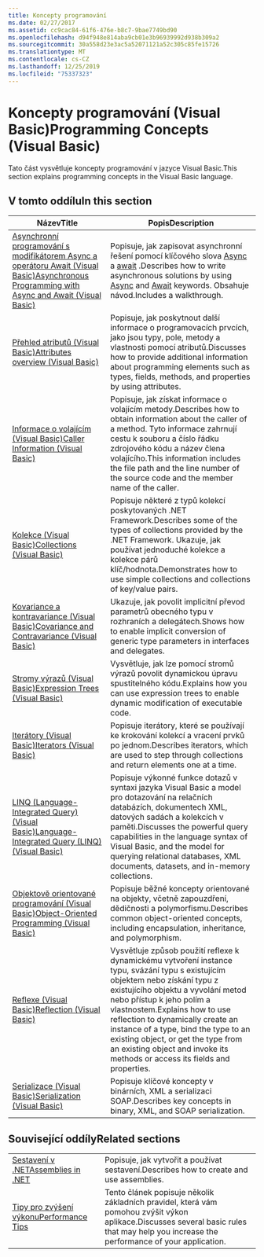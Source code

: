 ```yaml
---
title: Koncepty programování
ms.date: 02/27/2017
ms.assetid: cc9cac84-61f6-476e-b8c7-9bae7749bd90
ms.openlocfilehash: d94f948e814aba9cb01e3b96939992d938b309a2
ms.sourcegitcommit: 30a558d23e3ac5a52071121a52c305c85fe15726
ms.translationtype: MT
ms.contentlocale: cs-CZ
ms.lasthandoff: 12/25/2019
ms.locfileid: "75337323"
---
```

# <a name="programming-concepts-visual-basic"></a><span data-ttu-id="ece54-102">Koncepty programování (Visual Basic)</span><span class="sxs-lookup"><span data-stu-id="ece54-102">Programming Concepts (Visual Basic)</span></span>

<span data-ttu-id="ece54-103">Tato část vysvětluje koncepty programování v jazyce Visual Basic.</span><span class="sxs-lookup"><span data-stu-id="ece54-103">This section explains programming concepts in the Visual Basic language.</span></span>

## <a name="in-this-section"></a><span data-ttu-id="ece54-104">V tomto oddílu</span><span class="sxs-lookup"><span data-stu-id="ece54-104">In this section</span></span>

|<span data-ttu-id="ece54-105">Název</span><span class="sxs-lookup"><span data-stu-id="ece54-105">Title</span></span>|<span data-ttu-id="ece54-106">Popis</span><span class="sxs-lookup"><span data-stu-id="ece54-106">Description</span></span>|
|-----------|-----------------|
|[<span data-ttu-id="ece54-107">Asynchronní programování s modifikátorem Async a operátoru Await (Visual Basic)</span><span class="sxs-lookup"><span data-stu-id="ece54-107">Asynchronous Programming with Async and Await (Visual Basic)</span></span>](../../../visual-basic/programming-guide/concepts/async/index.md)|<span data-ttu-id="ece54-108">Popisuje, jak zapisovat asynchronní řešení pomocí klíčového slova [Async](../../../visual-basic/language-reference/modifiers/async.md) a [await](../../../visual-basic/language-reference/operators/await-operator.md) .</span><span class="sxs-lookup"><span data-stu-id="ece54-108">Describes how to write asynchronous solutions by using [Async](../../../visual-basic/language-reference/modifiers/async.md) and [Await](../../../visual-basic/language-reference/operators/await-operator.md) keywords.</span></span> <span data-ttu-id="ece54-109">Obsahuje návod.</span><span class="sxs-lookup"><span data-stu-id="ece54-109">Includes a walkthrough.</span></span>|
|[<span data-ttu-id="ece54-110">Přehled atributů (Visual Basic)</span><span class="sxs-lookup"><span data-stu-id="ece54-110">Attributes overview (Visual Basic)</span></span>](../../../visual-basic/programming-guide/concepts/attributes/index.md)|<span data-ttu-id="ece54-111">Popisuje, jak poskytnout další informace o programovacích prvcích, jako jsou typy, pole, metody a vlastnosti pomocí atributů.</span><span class="sxs-lookup"><span data-stu-id="ece54-111">Discusses how to provide additional information about programming elements such as types, fields, methods, and properties by using attributes.</span></span>|
|[<span data-ttu-id="ece54-112">Informace o volajícím (Visual Basic)</span><span class="sxs-lookup"><span data-stu-id="ece54-112">Caller Information (Visual Basic)</span></span>](../../../visual-basic/programming-guide/concepts/caller-information.md)|<span data-ttu-id="ece54-113">Popisuje, jak získat informace o volajícím metody.</span><span class="sxs-lookup"><span data-stu-id="ece54-113">Describes how to obtain information about the caller of a method.</span></span> <span data-ttu-id="ece54-114">Tyto informace zahrnují cestu k souboru a číslo řádku zdrojového kódu a název člena volajícího.</span><span class="sxs-lookup"><span data-stu-id="ece54-114">This information includes the file path and the line number of the source code and the member name of the caller.</span></span>|
|[<span data-ttu-id="ece54-115">Kolekce (Visual Basic)</span><span class="sxs-lookup"><span data-stu-id="ece54-115">Collections (Visual Basic)</span></span>](../../../visual-basic/programming-guide/concepts/collections.md)|<span data-ttu-id="ece54-116">Popisuje některé z typů kolekcí poskytovaných .NET Framework.</span><span class="sxs-lookup"><span data-stu-id="ece54-116">Describes some of the types of collections provided by the .NET Framework.</span></span> <span data-ttu-id="ece54-117">Ukazuje, jak používat jednoduché kolekce a kolekce párů klíč/hodnota.</span><span class="sxs-lookup"><span data-stu-id="ece54-117">Demonstrates how to use simple collections and collections of key/value pairs.</span></span>|
|[<span data-ttu-id="ece54-118">Kovariance a kontravariance (Visual Basic)</span><span class="sxs-lookup"><span data-stu-id="ece54-118">Covariance and Contravariance (Visual Basic)</span></span>](../../../visual-basic/programming-guide/concepts/covariance-contravariance/index.md)|<span data-ttu-id="ece54-119">Ukazuje, jak povolit implicitní převod parametrů obecného typu v rozhraních a delegátech.</span><span class="sxs-lookup"><span data-stu-id="ece54-119">Shows how to enable implicit conversion of generic type parameters in interfaces and delegates.</span></span>|
|[<span data-ttu-id="ece54-120">Stromy výrazů (Visual Basic)</span><span class="sxs-lookup"><span data-stu-id="ece54-120">Expression Trees (Visual Basic)</span></span>](../../../visual-basic/programming-guide/concepts/expression-trees/index.md)|<span data-ttu-id="ece54-121">Vysvětluje, jak lze pomocí stromů výrazů povolit dynamickou úpravu spustitelného kódu.</span><span class="sxs-lookup"><span data-stu-id="ece54-121">Explains how you can use expression trees to enable dynamic modification of executable code.</span></span>|
|[<span data-ttu-id="ece54-122">Iterátory (Visual Basic)</span><span class="sxs-lookup"><span data-stu-id="ece54-122">Iterators (Visual Basic)</span></span>](../../../visual-basic/programming-guide/concepts/iterators.md)|<span data-ttu-id="ece54-123">Popisuje iterátory, které se používají ke krokování kolekcí a vracení prvků po jednom.</span><span class="sxs-lookup"><span data-stu-id="ece54-123">Describes iterators, which are used to step through collections and return elements one at a time.</span></span>|
|[<span data-ttu-id="ece54-124">LINQ (Language-Integrated Query) (Visual Basic)</span><span class="sxs-lookup"><span data-stu-id="ece54-124">Language-Integrated Query (LINQ) (Visual Basic)</span></span>](../../../visual-basic/programming-guide/concepts/linq/index.md)|<span data-ttu-id="ece54-125">Popisuje výkonné funkce dotazů v syntaxi jazyka Visual Basic a model pro dotazování na relačních databázích, dokumentech XML, datových sadách a kolekcích v paměti.</span><span class="sxs-lookup"><span data-stu-id="ece54-125">Discusses the powerful query capabilities in the language syntax of Visual Basic, and the model for querying relational databases, XML documents, datasets, and in-memory collections.</span></span>|
|[<span data-ttu-id="ece54-126">Objektově orientované programování (Visual Basic)</span><span class="sxs-lookup"><span data-stu-id="ece54-126">Object-Oriented Programming (Visual Basic)</span></span>](../../../visual-basic/programming-guide/concepts/object-oriented-programming.md)|<span data-ttu-id="ece54-127">Popisuje běžné koncepty orientované na objekty, včetně zapouzdření, dědičnosti a polymorfismu.</span><span class="sxs-lookup"><span data-stu-id="ece54-127">Describes common object-oriented concepts, including encapsulation, inheritance, and polymorphism.</span></span>|
|[<span data-ttu-id="ece54-128">Reflexe (Visual Basic)</span><span class="sxs-lookup"><span data-stu-id="ece54-128">Reflection (Visual Basic)</span></span>](../../../visual-basic/programming-guide/concepts/reflection.md)|<span data-ttu-id="ece54-129">Vysvětluje způsob použití reflexe k dynamickému vytvoření instance typu, svázání typu s existujícím objektem nebo získání typu z existujícího objektu a vyvolání metod nebo přístup k jeho polím a vlastnostem.</span><span class="sxs-lookup"><span data-stu-id="ece54-129">Explains how to use reflection to dynamically create an instance of a type, bind the type to an existing object, or get the type from an existing object and invoke its methods or access its fields and properties.</span></span>|
|[<span data-ttu-id="ece54-130">Serializace (Visual Basic)</span><span class="sxs-lookup"><span data-stu-id="ece54-130">Serialization (Visual Basic)</span></span>](../../../visual-basic/programming-guide/concepts/serialization/index.md)|<span data-ttu-id="ece54-131">Popisuje klíčové koncepty v binárních, XML a serializaci SOAP.</span><span class="sxs-lookup"><span data-stu-id="ece54-131">Describes key concepts in binary, XML, and SOAP serialization.</span></span>|

## <a name="related-sections"></a><span data-ttu-id="ece54-132">Související oddíly</span><span class="sxs-lookup"><span data-stu-id="ece54-132">Related sections</span></span>

|||
|---|---|
|[<span data-ttu-id="ece54-133">Sestavení v .NET</span><span class="sxs-lookup"><span data-stu-id="ece54-133">Assemblies in .NET</span></span>](../../../standard/assembly/index.md)|<span data-ttu-id="ece54-134">Popisuje, jak vytvořit a používat sestavení.</span><span class="sxs-lookup"><span data-stu-id="ece54-134">Describes how to create and use assemblies.</span></span>|
|[<span data-ttu-id="ece54-135">Tipy pro zvýšení výkonu</span><span class="sxs-lookup"><span data-stu-id="ece54-135">Performance Tips</span></span>](../../../framework/performance/performance-tips.md) | <span data-ttu-id="ece54-136">Tento článek popisuje několik základních pravidel, která vám pomohou zvýšit výkon aplikace.</span><span class="sxs-lookup"><span data-stu-id="ece54-136">Discusses several basic rules that may help you increase the performance of your application.</span></span>|
